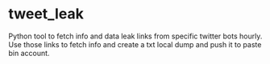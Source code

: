 # tweet_leak
Python tool to fetch info and data leak links from specific twitter bots hourly. Use those links to fetch info and create a txt local dump and push it to paste bin account.
